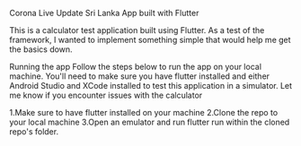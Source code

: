 Corona Live Update Sri Lanka App built with Flutter

This is a calculator test application built using Flutter. As a test of the framework, I wanted to implement something simple that would help me get the basics down.

Running the app
Follow the steps below to run the app on your local machine. You'll need to make sure you have flutter installed and either Android Studio and XCode installed to test this application in a simulator. Let me know if you encounter issues with the calculator

1.Make sure to have flutter installed on your machine
2.Clone the repo to your local machine
3.Open an emulator and run flutter run within the cloned repo's folder.

